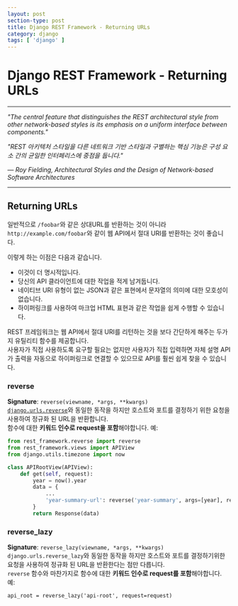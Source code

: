```yaml
---
layout: post
section-type: post
title: Django REST Framework - Returning URLs
category: django
tags: [ 'django' ]
---
```


# Django REST Framework - Returning URLs

---

_"The central feature that distinguishes the REST architectural style from other network-based styles is its emphasis on a uniform interface between components."_  

_"REST 아키텍처 스타일을 다른 네트워크 기반 스타일과 구별하는 핵심 기능은 구성 요소 간의 균일한 인터페리스에 중점을 둡니다."_  

_— Roy Fielding, Architectural Styles and the Design of Network-based Software Architectures_

---

## Returning URLs
일반적으로 `/foobar`와 같은 상대URL를 반환하는 것이 아니라 `http://example.com/foobar`와 같이 웹 API에서 절대 URI를 반환하는 것이 좋습니다.  

이렇게 하는 이점은 다음과 같습니다.

- 이것이 더 명시적입니다.
- 당신의 API 클라이언트에 대한 작업을 적게 남겨둡니다.
- 네이티브 URI 유형이 없는 JSON과 같은 표현에서 문자열의 의미에 대한 모호성이 없습니다.
- 하이퍼링크를 사용하여 마크업 HTML 표현과 같은 작업을 쉽게 수행할 수 있습니다.

REST 프레임워크는 웹 API에서 절대 URI를 리턴하는 것을 보다 간단하게 해주는 두가지 유틸리티 함수를 제공합니다.  
사용자가 직접 사용하도록 요구할 필요는 없지만 사용자가 직접 입력하면 자체 설명 API가 출력을 자동으로 하이퍼링크로 연결할 수 있으므로 API를 훨씬 쉽게 찾을 수 있습니다.

### reverse
**Signature**: `reverse(viewname, *args, **kwargs)`  
[`django.urls.reverse`](https://docs.djangoproject.com/en/1.10/topics/http/urls/#reverse)와 동일한 동작을 하지만 호스트와 포트를 결정하기 위한 요청을 사용하여 정규화 된 URL을 반환합니다.  
함수에 대한 **키워드 인수로 request을 포함**해야합니다. 예:

```python
from rest_framework.reverse import reverse
from rest_framework.views import APIView
from django.utils.timezone import now

class APIRootView(APIView):
    def get(self, request):
        year = now().year
        data = {
            ...
            'year-summary-url': reverse('year-summary', args=[year], request=request)
        }
        return Response(data)
```

### reverse_lazy

**Signature**: `reverse_lazy(viewname, *args, **kwargs)`  
`django.urls.reverse_lazy`와 동일한 동작을 하지만 호스트와 포트를 결정하기위한 요청을 사용하여 정규화 된 URL을 반환한다는 점만 다릅니다.  
`reverse` 함수와 마찬가지로 함수에 대한 **키워드 인수로 request를 포함**해야합니다. 예:

```
api_root = reverse_lazy('api-root', request=request)
```
